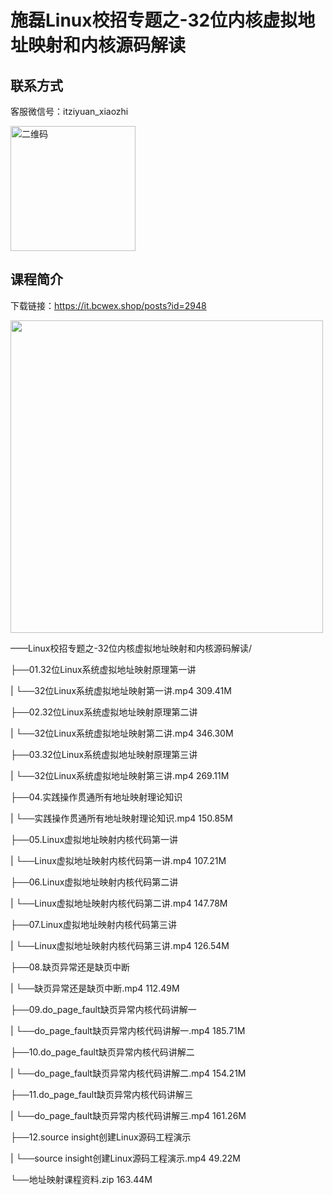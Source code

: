 # 施磊Linux校招专题之-32位内核虚拟地址映射和内核源码解读

## 联系方式

客服微信号：itziyuan_xiaozhi

<img src="https://ziyuanyun.oss-cn-guangzhou.aliyuncs.com/common/20240614073449/666b82192834a.jpg" width="200" height="200" alt="二维码">

## 课程简介

下载链接：https://it.bcwex.shop/posts?id=2948

<img src="https://ziyuanyun.oss-cn-guangzhou.aliyuncs.com/yun/20240515184450/664492221cc83.jpg" width="500" alt="">

  

 ——Linux校招专题之-32位内核虚拟地址映射和内核源码解读/

 ├──01.32位Linux系统虚拟地址映射原理第一讲

 | └──32位Linux系统虚拟地址映射第一讲.mp4 309.41M

 ├──02.32位Linux系统虚拟地址映射原理第二讲

 | └──32位Linux系统虚拟地址映射第二讲.mp4 346.30M

 ├──03.32位Linux系统虚拟地址映射原理第三讲

 | └──32位Linux系统虚拟地址映射第三讲.mp4 269.11M

 ├──04.实践操作贯通所有地址映射理论知识

 | └──实践操作贯通所有地址映射理论知识.mp4 150.85M

 ├──05.Linux虚拟地址映射内核代码第一讲

 | └──Linux虚拟地址映射内核代码第一讲.mp4 107.21M

 ├──06.Linux虚拟地址映射内核代码第二讲

 | └──Linux虚拟地址映射内核代码第二讲.mp4 147.78M

 ├──07.Linux虚拟地址映射内核代码第三讲

 | └──Linux虚拟地址映射内核代码第三讲.mp4 126.54M

 ├──08.缺页异常还是缺页中断

 | └──缺页异常还是缺页中断.mp4 112.49M

 ├──09.do_page_fault缺页异常内核代码讲解一

 | └──do_page_fault缺页异常内核代码讲解一.mp4 185.71M

 ├──10.do_page_fault缺页异常内核代码讲解二

 | └──do_page_fault缺页异常内核代码讲解二.mp4 154.21M

 ├──11.do_page_fault缺页异常内核代码讲解三

 | └──do_page_fault缺页异常内核代码讲解三.mp4 161.26M

 ├──12.source insight创建Linux源码工程演示

 | └──source insight创建Linux源码工程演示.mp4 49.22M

 └──地址映射课程资料.zip 163.44M

 &nbsp;

  